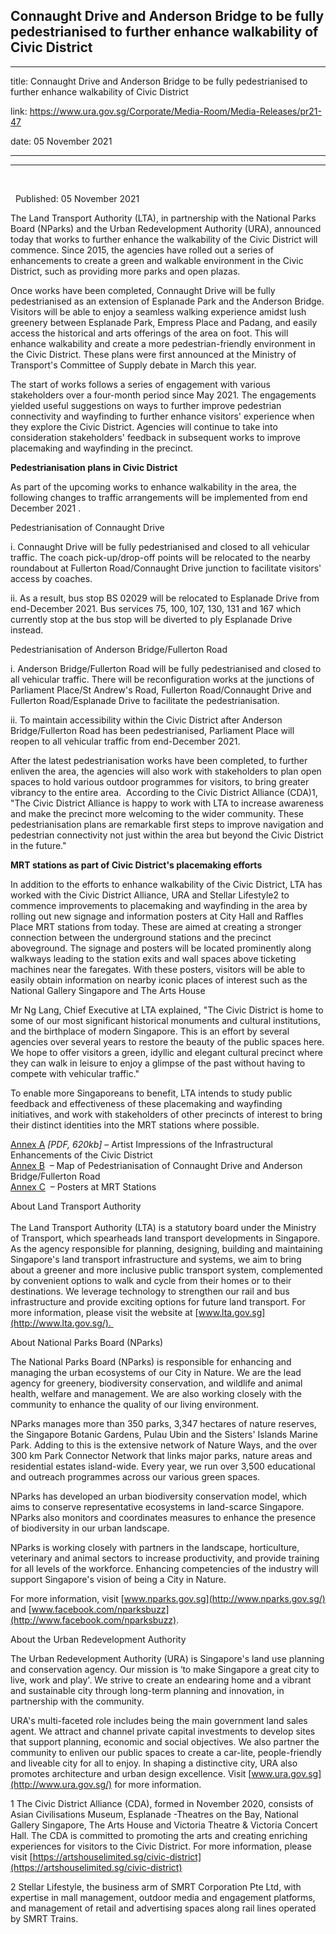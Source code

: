 ## Connaught Drive and Anderson Bridge to be fully pedestrianised to further enhance walkability of Civic District
---
title: Connaught Drive and Anderson Bridge to be fully pedestrianised to further enhance walkability of Civic District

link: https://www.ura.gov.sg/Corporate/Media-Room/Media-Releases/pr21-47

date: 05 November 2021

---

---------------------------------------------------------------------------------------------------------------

 

  Published: 05 November 2021

The Land Transport Authority (LTA), in partnership with the National Parks Board (NParks) and the Urban Redevelopment Authority (URA), announced today that works to further enhance the walkability of the Civic District will commence. Since 2015, the agencies have rolled out a series of enhancements to create a green and walkable environment in the Civic District, such as providing more parks and open plazas.   
  
Once works have been completed, Connaught Drive will be fully pedestrianised as an extension of Esplanade Park and the Anderson Bridge. Visitors will be able to enjoy a seamless walking experience amidst lush greenery between Esplanade Park, Empress Place and Padang, and easily access the historical and arts offerings of the area on foot. This will enhance walkability and create a more pedestrian-friendly environment in the Civic District. These plans were first announced at the Ministry of Transport's Committee of Supply debate in March this year.  
  
The start of works follows a series of engagement with various stakeholders over a four-month period since May 2021. The engagements yielded useful suggestions on ways to further improve pedestrian connectivity and wayfinding to further enhance visitors' experience when they explore the Civic District. Agencies will continue to take into consideration stakeholders' feedback in subsequent works to improve placemaking and wayfinding in the precinct.  
  
**Pedestrianisation plans in Civic District**  
  
As part of the upcoming works to enhance walkability in the area, the following changes to traffic arrangements will be implemented from end December 2021 .  
  
Pedestrianisation of Connaught Drive   
  
i. Connaught Drive will be fully pedestrianised and closed to all vehicular traffic. The coach pick-up/drop-off points will be relocated to the nearby roundabout at Fullerton Road/Connaught Drive junction to facilitate visitors' access by coaches.  
  
ii. As a result, bus stop BS 02029 will be relocated to Esplanade Drive from end-December 2021. Bus services 75, 100, 107, 130, 131 and 167 which currently stop at the bus stop will be diverted to ply Esplanade Drive instead.  
  
Pedestrianisation of Anderson Bridge/Fullerton Road  
  
i. Anderson Bridge/Fullerton Road will be fully pedestrianised and closed to all vehicular traffic. There will be reconfiguration works at the junctions of Parliament Place/St Andrew's Road, Fullerton Road/Connaught Drive and Fullerton Road/Esplanade Drive to facilitate the pedestrianisation.   
  
ii. To maintain accessibility within the Civic District after Anderson Bridge/Fullerton Road has been pedestrianised, Parliament Place will reopen to all vehicular traffic from end-December 2021.  
  
After the latest pedestrianisation works have been completed, to further enliven the area, the agencies will also work with stakeholders to plan open spaces to hold various outdoor programmes for visitors, to bring greater vibrancy to the entire area.  According to the Civic District Alliance (CDA)1, "The Civic District Alliance is happy to work with LTA to increase awareness and make the precinct more welcoming to the wider community. These pedestrianisation plans are remarkable first steps to improve navigation and pedestrian connectivity not just within the area but beyond the Civic District in the future."  
  
**MRT stations as part of Civic District's placemaking efforts**  
  
In addition to the efforts to enhance walkability of the Civic District, LTA has worked with the Civic District Alliance, URA and Stellar Lifestyle2 to commence improvements to placemaking and wayfinding in the area by rolling out new signage and information posters at City Hall and Raffles Place MRT stations from today. These are aimed at creating a stronger connection between the underground stations and the precinct aboveground. The signage and posters will be located prominently along walkways leading to the station exits and wall spaces above ticketing machines near the faregates. With these posters, visitors will be able to easily obtain information on nearby iconic places of interest such as the National Gallery Singapore and The Arts House   
  
Mr Ng Lang, Chief Executive at LTA explained, "The Civic District is home to some of our most significant historical monuments and cultural institutions, and the birthplace of modern Singapore. This is an effort by several agencies over several years to restore the beauty of the public spaces here. We hope to offer visitors a green, idyllic and elegant cultural precinct where they can walk in leisure to enjoy a glimpse of the past without having to compete with vehicular traffic."   
  
To enable more Singaporeans to benefit, LTA intends to study public feedback and effectiveness of these placemaking and wayfinding initiatives, and work with stakeholders of other precincts of interest to bring their distinct identities into the MRT stations where possible.   
  
[Annex A](https://www.ura.gov.sg/-/media/Corporate/Media-Room/2021/Nov/pr21-47a.pdf) [](/-/media/Corporate/Media-Room/2021/Nov/pr21-47a.pdf)_\[PDF, 620kb\]_ – Artist Impressions of the Infrastructural Enhancements of the Civic District  
[Annex B](https://www.ura.gov.sg/-/media/Corporate/Media-Room/2021/Nov/pr21-47b.pdf)  – Map of Pedestrianisation of Connaught Drive and Anderson Bridge/Fullerton Road  
[Annex C](https://www.ura.gov.sg/-/media/Corporate/Media-Room/2021/Nov/pr21-47c.pdf)  – Posters at MRT Stations

About Land Transport Authority  
   
The Land Transport Authority (LTA) is a statutory board under the Ministry of Transport, which spearheads land transport developments in Singapore.  As the agency responsible for planning, designing, building and maintaining Singapore's land transport infrastructure and systems, we aim to bring about a greener and more inclusive public transport system, complemented by convenient options to walk and cycle from their homes or to their destinations. We leverage technology to strengthen our rail and bus infrastructure and provide exciting options for future land transport. For more information, please visit the website at [www.lta.gov.sg](http://www.lta.gov.sg/).   
  
About National Parks Board (NParks)  
  
The National Parks Board (NParks) is responsible for enhancing and managing the urban ecosystems of our City in Nature. We are the lead agency for greenery, biodiversity conservation, and wildlife and animal health, welfare and management. We are also working closely with the community to enhance the quality of our living environment.  
  
NParks manages more than 350 parks, 3,347 hectares of nature reserves, the Singapore Botanic Gardens, Pulau Ubin and the Sisters' Islands Marine Park. Adding to this is the extensive network of Nature Ways, and the over 300 km Park Connector Network that links major parks, nature areas and residential estates island-wide. Every year, we run over 3,500 educational and outreach programmes across our various green spaces.  
  
NParks has developed an urban biodiversity conservation model, which aims to conserve representative ecosystems in land-scarce Singapore. NParks also monitors and coordinates measures to enhance the presence of biodiversity in our urban landscape.   
  
NParks is working closely with partners in the landscape, horticulture, veterinary and animal sectors to increase productivity, and provide training for all levels of the workforce. Enhancing competencies of the industry will support Singapore's vision of being a City in Nature.  
  
For more information, visit [www.nparks.gov.sg](http://www.nparks.gov.sg/) and [www.facebook.com/nparksbuzz](http://www.facebook.com/nparksbuzz).  
  
About the Urban Redevelopment Authority  
  
The Urban Redevelopment Authority (URA) is Singapore's land use planning and conservation agency. Our mission is ‘to make Singapore a great city to live, work and play'. We strive to create an endearing home and a vibrant and sustainable city through long-term planning and innovation, in partnership with the community.   
  
URA's multi-faceted role includes being the main government land sales agent. We attract and channel private capital investments to develop sites that support planning, economic and social objectives. We also partner the community to enliven our public spaces to create a car-lite, people-friendly and liveable city for all to enjoy. In shaping a distinctive city, URA also promotes architecture and urban design excellence. Visit [www.ura.gov.sg](http://www.ura.gov.sg/) for more information.



1 The Civic District Alliance (CDA), formed in November 2020, consists of Asian Civilisations Museum, Esplanade -Theatres on the Bay, National Gallery Singapore, The Arts House and Victoria Theatre & Victoria Concert Hall. The CDA is committed to promoting the arts and creating enriching experiences for visitors to the Civic District. For more information, please visit [https://artshouselimited.sg/civic-district](https://artshouselimited.sg/civic-district)

2 Stellar Lifestyle, the business arm of SMRT Corporation Pte Ltd, with expertise in mall management, outdoor media and engagement platforms, and management of retail and advertising spaces along rail lines operated by SMRT Trains.